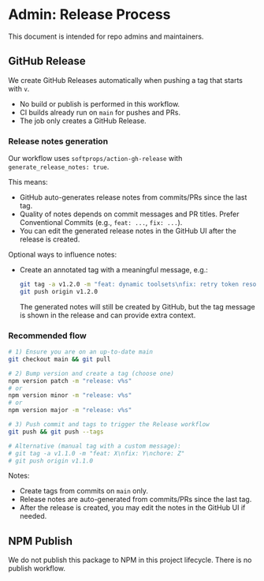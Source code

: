 # Admin: Release Process

This document is intended for repo admins and maintainers.

## GitHub Release

We create GitHub Releases automatically when pushing a tag that starts with `v`.

- No build or publish is performed in this workflow.
- CI builds already run on `main` for pushes and PRs.
- The job only creates a GitHub Release.

### Release notes generation

Our workflow uses `softprops/action-gh-release` with `generate_release_notes: true`.

This means:

- GitHub auto-generates release notes from commits/PRs since the last tag.
- Quality of notes depends on commit messages and PR titles. Prefer Conventional Commits (e.g., `feat: ...`, `fix: ...`).
- You can edit the generated release notes in the GitHub UI after the release is created.

Optional ways to influence notes:

- Create an annotated tag with a meaningful message, e.g.:
  ```bash
  git tag -a v1.2.0 -m "feat: dynamic toolsets\nfix: retry token resolution\nchore: docs updates"
  git push origin v1.2.0
  ```
  The generated notes will still be created by GitHub, but the tag message is shown in the release and can provide extra context.

### Recommended flow

```bash
# 1) Ensure you are on an up-to-date main
git checkout main && git pull

# 2) Bump version and create a tag (choose one)
npm version patch -m "release: v%s"
# or
npm version minor -m "release: v%s"
# or
npm version major -m "release: v%s"

# 3) Push commit and tags to trigger the Release workflow
git push && git push --tags

# Alternative (manual tag with a custom message):
# git tag -a v1.1.0 -m "feat: X\nfix: Y\nchore: Z"
# git push origin v1.1.0
```

Notes:

- Create tags from commits on `main` only.
- Release notes are auto-generated from commits/PRs since the last tag.
- After the release is created, you may edit the notes in the GitHub UI if needed.

## NPM Publish

We do not publish this package to NPM in this project lifecycle. There is no publish workflow.
